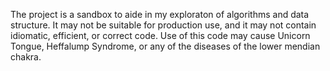 The project is a sandbox to aide in my exploraton of algorithms and data
structure. It may not be suitable for production use, and it may not contain
idiomatic, efficient, or correct code. Use of this code may cause Unicorn
Tongue, Heffalump Syndrome, or any of the diseases of the lower mendian chakra.

